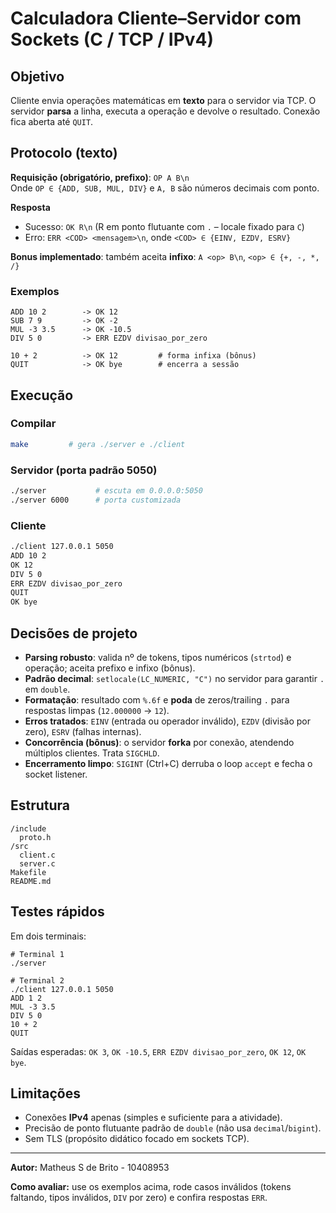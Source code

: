 # Calculadora Cliente–Servidor com Sockets (C / TCP / IPv4)

## Objetivo
Cliente envia operações matemáticas em **texto** para o servidor via TCP. O servidor **parsa** a linha, executa a operação e devolve o resultado. Conexão fica aberta até `QUIT`.

## Protocolo (texto)
**Requisição (obrigatório, prefixo)**: `OP A B\n`  
Onde `OP ∈ {ADD, SUB, MUL, DIV}` e `A, B` são números decimais com ponto.

**Resposta**  
- Sucesso: `OK R\n` (R em ponto flutuante com `.` – locale fixado para `C`)  
- Erro: `ERR <COD> <mensagem>\n`, onde `<COD> ∈ {EINV, EZDV, ESRV}`

**Bonus implementado**: também aceita **infixo**: `A <op> B\n`, `<op> ∈ {+, -, *, /}`

### Exemplos
```
ADD 10 2        -> OK 12
SUB 7 9         -> OK -2
MUL -3 3.5      -> OK -10.5
DIV 5 0         -> ERR EZDV divisao_por_zero

10 + 2          -> OK 12         # forma infixa (bônus)
QUIT            -> OK bye        # encerra a sessão
```

## Execução
### Compilar
```bash
make         # gera ./server e ./client
```

### Servidor (porta padrão 5050)
```bash
./server           # escuta em 0.0.0.0:5050
./server 6000      # porta customizada
```

### Cliente
```bash
./client 127.0.0.1 5050
ADD 10 2
OK 12
DIV 5 0
ERR EZDV divisao_por_zero
QUIT
OK bye
```

## Decisões de projeto
- **Parsing robusto**: valida nº de tokens, tipos numéricos (`strtod`) e operação; aceita prefixo e infixo (bônus).  
- **Padrão decimal**: `setlocale(LC_NUMERIC, "C")` no servidor para garantir `.` em `double`.  
- **Formatação**: resultado com `%.6f` e **poda** de zeros/trailing `.` para respostas limpas (`12.000000` → `12`).  
- **Erros tratados**: `EINV` (entrada ou operador inválido), `EZDV` (divisão por zero), `ESRV` (falhas internas).  
- **Concorrência (bônus)**: o servidor **forka** por conexão, atendendo múltiplos clientes. Trata `SIGCHLD`.  
- **Encerramento limpo**: `SIGINT` (Ctrl+C) derruba o loop `accept` e fecha o socket listener.

## Estrutura
```
/include
  proto.h
/src
  client.c
  server.c
Makefile
README.md
```

## Testes rápidos
Em dois terminais:
```
# Terminal 1
./server

# Terminal 2
./client 127.0.0.1 5050
ADD 1 2
MUL -3 3.5
DIV 5 0
10 + 2
QUIT
```
Saídas esperadas: `OK 3`, `OK -10.5`, `ERR EZDV divisao_por_zero`, `OK 12`, `OK bye`.

## Limitações
- Conexões **IPv4** apenas (simples e suficiente para a atividade).
- Precisão de ponto flutuante padrão de `double` (não usa `decimal`/`bigint`).
- Sem TLS (propósito didático focado em sockets TCP).

---

**Autor:** Matheus S de Brito - 10408953

**Como avaliar:** use os exemplos acima, rode casos inválidos (tokens faltando, tipos inválidos, `DIV` por zero) e confira respostas `ERR`.
